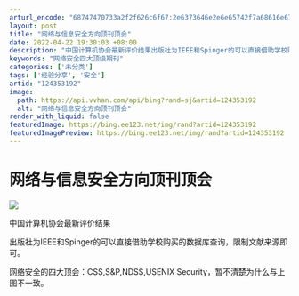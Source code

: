 ```yaml
---
arturl_encode: "68747470733a2f2f626c6f67:2e6373646e2e6e65742f7a68616e67796978696e675f6d6a2f:61727469636c652f64657461696c732f313234333533313932"
layout: post
title: "网络与信息安全方向顶刊顶会"
date: 2022-04-22 19:30:03 +08:00
description: "中国计算机协会最新评价结果出版社为IEEE和Spinger的可以直接借助学校购买的数据库查询，限制文"
keywords: "网络安全四大顶级期刊"
categories: ['未分类']
tags: ['经验分享', '安全']
artid: "124353192"
image:
  path: https://api.vvhan.com/api/bing?rand=sj&artid=124353192
  alt: "网络与信息安全方向顶刊顶会"
render_with_liquid: false
featuredImage: https://bing.ee123.net/img/rand?artid=124353192
featuredImagePreview: https://bing.ee123.net/img/rand?artid=124353192
---
```


# 网络与信息安全方向顶刊顶会

![](https://i-blog.csdnimg.cn/blog_migrate/a1f71436054f19e87e1b3c76b6abff37.png)

中国计算机协会最新评价结果

出版社为IEEE和Spinger的可以直接借助学校购买的数据库查询，限制文献来源即可。

网络安全的四大顶会：CSS,S&P,NDSS,USENIX Security，暂不清楚为什么与上图不一致。